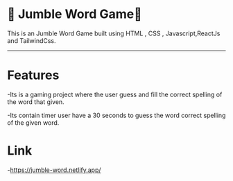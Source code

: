 # 🤝 Jumble Word Game🤝


This is an Jumble Word Game built using HTML , CSS , Javascript,ReactJs and TailwindCss.
<hr>

# Features

-Its is a gaming project where the user guess and fill the correct spelling of the word that given.

-Its contain timer user have a 30 seconds to guess the word correct spelling of the given word.

# Link

-https://jumble-word.netlify.app/



